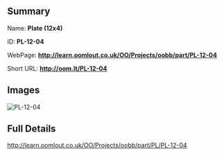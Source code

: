 

## Summary
 
Name: __Plate (12x4)__

ID: __PL-12-04__

WebPage: __http://learn.oomlout.co.uk/OO/Projects/oobb/part/PL-12-04__

Short URL: __http://oom.lt/PL-12-04__


## Images
![PL-12-04](http://oomlout.com/oomlout-OOBB/part/PL/PL-12-04/OOBB-PL-12-04_420.png)




## Full Details

 http://learn.oomlout.co.uk/OO/Projects/oobb/part/PL/PL-12-04

